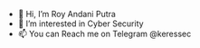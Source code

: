 - 👋 Hi, I’m Roy Andani Putra
- 👀 I’m interested in Cyber Security 
- 📫 You can Reach me on Telegram @keressec

